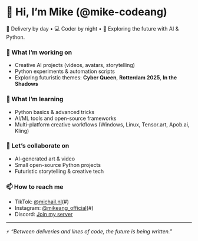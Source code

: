 # 👋 Hi, I’m Mike (@mike-codeang)

🚴 Delivery by day • 💻 Coder by night • 🤖 Exploring the future with AI & Python.  

### 🔭 What I’m working on
- Creative AI projects (videos, avatars, storytelling)  
- Python experiments & automation scripts  
- Exploring futuristic themes: **Cyber Queen**, **Rotterdam 2025**, **In the Shadows**  

### 🌱 What I’m learning
- Python basics & advanced tricks  
- AI/ML tools and open-source frameworks  
- Multi-platform creative workflows (Windows, Linux, Tensor.art, Apob.ai, Kling)

### 👯 Let’s collaborate on
- AI-generated art & video  
- Small open-source Python projects  
- Futuristic storytelling & creative tech

### 📫 How to reach me
- TikTok: [@michail.nl](https://www.tiktok.com/@michail.nl)(#)  
- Instagram: [@mikeang_official](https://www.instagram.com/mikeang_official)(#)  
- Discord: [Join my server](https://discord.gg/bzZ29cpv)

---

⚡ *“Between deliveries and lines of code, the future is being written.”*  

